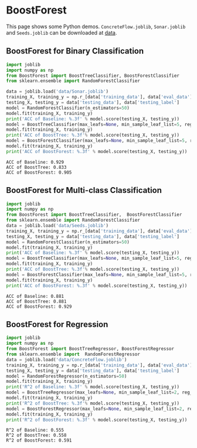 # BoostForest
This page shows some Python demos.
``ConcreteFlow.joblib``, ``Sonar.joblib`` and ``Seeds.joblib`` can be downloaded at [data](https://github.com/zhaochangming/BoostForest/tree/main/data).
## BoostForest for Binary Classification


```python
import joblib
import numpy as np
from BoostForest import BoostTreeClassifier, BoostForestClassifier
from sklearn.ensemble import RandomForestClassifier

data = joblib.load('data/Sonar.joblib')
training_X, training_y = np.r_[data['training_data'], data['eval_data']], np.r_[data['training_label'], data['eval_label']]
testing_X, testing_y = data['testing_data'], data['testing_label']
model = RandomForestClassifier(n_estimators=50)
model.fit(training_X, training_y)
print('ACC of Baseline: %.3f' % model.score(testing_X, testing_y))
model = BoostTreeClassifier(max_leafs=None, min_sample_leaf_list=5, reg_alpha_list=0.1)
model.fit(training_X, training_y)
print('ACC of BoostTree: %.3f'% model.score(testing_X, testing_y))
model = BoostForestClassifier(max_leafs=None, min_sample_leaf_list=5, reg_alpha_list=0.1, n_estimators=50)
model.fit(training_X, training_y)
print('ACC of BoostForest: %.3f' % model.score(testing_X, testing_y))

```

    ACC of Baseline: 0.929
    ACC of BoostTree: 0.833
    ACC of BoostForest: 0.905


## BoostForest for Multi-class Classification


```python
import joblib
import numpy as np
from BoostForest import BoostTreeClassifier,  BoostForestClassifier
from sklearn.ensemble import RandomForestClassifier
data = joblib.load('data/Seeds.joblib')
training_X, training_y = np.r_[data['training_data'], data['eval_data']], np.r_[data['training_label'], data['eval_label']]
testing_X, testing_y = data['testing_data'], data['testing_label']
model = RandomForestClassifier(n_estimators=50)
model.fit(training_X, training_y)
print('ACC of Baseline: %.3f' % model.score(testing_X, testing_y))
model = BoostTreeClassifier(max_leafs=None, min_sample_leaf_list=5, reg_alpha_list=0.1)
model.fit(training_X, training_y)
print('ACC of BoostTree: %.3f'% model.score(testing_X, testing_y))
model = BoostForestClassifier(max_leafs=None, min_sample_leaf_list=5, reg_alpha_list=0.1, n_estimators=50)
model.fit(training_X, training_y)
print('ACC of BoostForest: %.3f' % model.score(testing_X, testing_y))
```

    ACC of Baseline: 0.881
    ACC of BoostTree: 0.881
    ACC of BoostForest: 0.929


## BoostForest for Regression

```python
import joblib
import numpy as np
from BoostForest import BoostTreeRegressor, BoostForestRegressor
from sklearn.ensemble import  RandomForestRegressor
data = joblib.load('data/ConcreteFlow.joblib')
training_X, training_y = np.r_[data['training_data'], data['eval_data']], np.r_[data['training_label'], data['eval_label']]
testing_X, testing_y = data['testing_data'], data['testing_label']
model = RandomForestRegressor(n_estimators=50)
model.fit(training_X, training_y)
print('R^2 of Baseline: %.3f' % model.score(testing_X, testing_y))
model = BoostTreeRegressor(max_leafs=None, min_sample_leaf_list=2, reg_alpha_list=0.1)
model.fit(training_X, training_y)
print('R^2 of BoostTree: %.3f'% model.score(testing_X, testing_y))
model = BoostForestRegressor(max_leafs=None, min_sample_leaf_list=2, reg_alpha_list=0.1, n_estimators=50)
model.fit(training_X, training_y)
print('R^2 of BoostForest: %.3f' % model.score(testing_X, testing_y))
```

    R^2 of Baseline: 0.555
    R^2 of BoostTree: 0.558
    R^2 of BoostForest: 0.591

